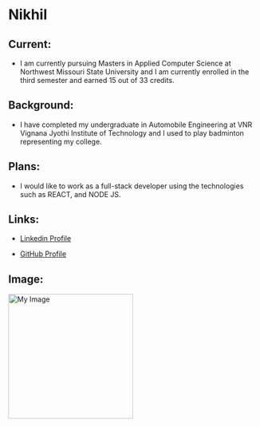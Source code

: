 # Nikhil
## Current:
- I am currently pursuing Masters in Applied Computer Science at Northwest Missouri State University and I am currently enrolled in the third semester and earned 15 out of 33 credits.

## Background:
- I have completed my undergraduate in Automobile Engineering at VNR Vignana Jyothi Institute of Technology and I used to play badminton representing my college.

## Plans:
- I would like to work as a full-stack developer using the technologies such as REACT, and NODE JS.

## Links:
- [Linkedin Profile](https://www.linkedin.com/in/nikhil-reddy-pannala-a8aaba211/)

- [GitHub Profile](https://github.com/Nikhilreddy012)

## Image:
<img src="https://user-images.githubusercontent.com/77602266/150266636-74e2bb69-32f0-47c3-ba15-b6186493f587.jpg" alt="My Image" width="250"/>
